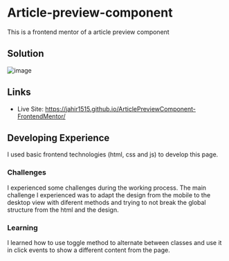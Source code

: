 # Article-preview-component
This is a frontend mentor of a article preview component

## Solution
![image](https://github.com/user-attachments/assets/a9b34c88-47b6-4762-a147-0eb0fae40f16)

## Links
- Live Site: https://jahir1515.github.io/ArticlePreviewComponent-FrontendMentor/

## Developing Experience 
I used basic frontend technologies (html, css and js) to develop this page. 
### Challenges 
I experienced some challenges during the working process. The main challenge I experienced was to adapt the design from the mobile to the desktop view with diferent methods and trying to not break the global structure from the html and the design.
### Learning
I learned how to use toggle method to alternate between classes and use it in click events to show a different content from the page. 
